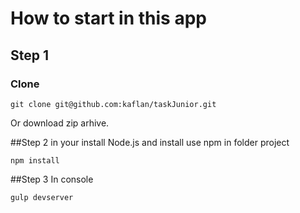 # How to start in this app
## Step 1
### Clone 
```git clone git@github.com:kaflan/taskJunior.git```

Or download zip arhive.

##Step 2
in your install Node.js and install use npm in folder project
```
npm install

```
##Step 3 
In console 
```
gulp devserver 
```